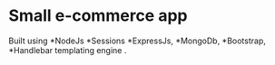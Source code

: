 # Small e-commerce app
Built using 
*NodeJs
*Sessions
*ExpressJs,
*MongoDb,
*Bootstrap,
*Handlebar templating engine .
